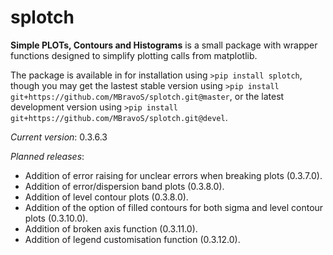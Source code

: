 # splotch
**Simple PLOTs, Contours and Histograms** is a small package with wrapper functions designed to simplify plotting calls from matplotlib.

The package is available in for installation using `>pip install splotch`, though you may get the lastest stable version using `>pip install git+https://github.com/MBravoS/splotch.git@master`, or the latest development version using `>pip install git+https://github.com/MBravoS/splotch.git@devel`.


*Current version*: 0.3.6.3

*Planned releases*:
* Addition of error raising for unclear errors when breaking plots (0.3.7.0).
* Addition of error/dispersion band plots (0.3.8.0).
* Addition of level contour plots (0.3.8.0).
* Addition of the option of filled contours for both sigma and level contour plots (0.3.10.0).
* Addition of broken axis function (0.3.11.0).
* Addition of legend customisation function (0.3.12.0).
